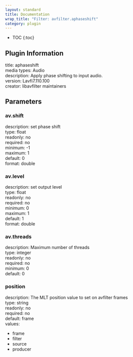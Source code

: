 ```yaml
---
layout: standard
title: Documentation
wrap_title: "Filter: avfilter.aphaseshift"
category: plugin
---
```

* TOC
{:toc}

## Plugin Information

title: aphaseshift  
media types:
Audio  
description: Apply phase shifting to input audio.  
version: Lavfi7.110.100  
creator: libavfilter maintainers  

## Parameters

### av.shift

  
description:
set phase shift  
type: float  
readonly: no  
required: no  
minimum: -1  
maximum: 1  
default: 0  
format: double  

### av.level

  
description:
set output level  
type: float  
readonly: no  
required: no  
minimum: 0  
maximum: 1  
default: 1  
format: double  

### av.threads

  
description:
Maximum number of threads  
type: integer  
readonly: no  
required: no  
minimum: 0  
default: 0  

### position

  
description:
The MLT position value to set on avfilter frames  
type: string  
readonly: no  
required: no  
default: frame  
values:  

* frame
* filter
* source
* producer

